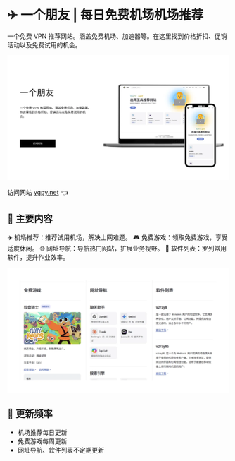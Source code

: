 # ✈ 一个朋友 | 每日免费机场机场推荐

一个免费 VPN 推荐网站。涵盖免费机场、加速器等。在这里找到价格折扣、促销活动以及免费试用的机会。

![一个免费 VPN 推荐网站](ygpy_net.webp)

访问网站 [ygpy.net](https://ygpy.net/) 👈

## 📄 主要内容

✈️ 机场推荐：推荐试用机场，解决上网难题。
🎮 免费游戏：领取免费游戏，享受适度休闲。
🌐 网址导航：导航热门网站，扩展业务视野。
💾 软件列表：罗列常用软件，提升作业效率。

![出海工具推荐网站](ygpy.webp)

## 🔄 更新频率

- 机场推荐每日更新
- 免费游戏每周更新
- 网址导航、软件列表不定期更新
